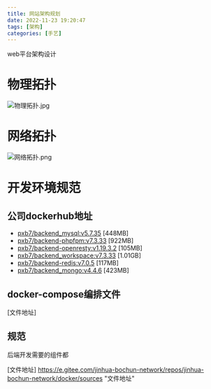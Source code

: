 ```yaml
---
title: 网站架构规划 
date: 2022-11-23 19:20:47
tags: [架构]
categories: [手艺]
---
```

web平台架构设计

<!--more-->

# 物理拓扑
![物理拓扑.jpg](https://s2.loli.net/2022/11/23/dQ7SU58sFNmuwfv.png "物理拓扑")

# 网络拓扑
![网络拓扑.png](https://s2.loli.net/2022/11/23/JSXQmFI9vAiyWpx.png "网络拓扑")

# 开发环境规范
## 公司dockerhub地址
- [pxb7/backend_mysql:v5.7.35] [448MB]
- [pxb7/backend-phpfpm:v7.3.33] [922MB]
- [pxb7/backend-openresty:v1.19.3.2] [105MB]
- [pxb7/backend_workspace:v7.3.33] [1.01GB]
- [pxb7/backend-redis:v7.0.5] [117MB]
- [pxb7/backend_mongo:v4.4.6] [423MB]

## docker-compose编排文件
[文件地址]

## 规范
后端开发需要的组件都




[pxb7/backend_mysql:v5.7.35]: https://hub.docker.com/layers/pxb7/backend_mysql/v5.7.35/images/sha256-37e25d80a993d13e1e8d1373e03f6c518254a4546f39a99b75c8cbb85ddf236b?context=repo "pxb7/backend_mysql:v5.7.35"
[pxb7/backend_mongo:v4.4.6]: https://hub.docker.com/layers/pxb7/backend_mongo/v4.4.6/images/sha256-c89e5e9f0152d939477fa73adbadc390acd5688661db72de0883d90192f9328f?context=repo "pxb7/backend_mongo:v4.4.6"
[pxb7/backend-redis:v7.0.5]: https://hub.docker.com/layers/pxb7/backend-redis/v7.0.5/images/sha256-8cc1db9c609bf5ca1a22f61ec1d78acc6cb6a75655cfaf599de12c7eb702295b?context=repo "pxb7/backend-redis:v7.0.5"
[pxb7/backend-openresty:v1.19.3.2]: https://hub.docker.com/layers/pxb7/backend-openresty/v1.19.3.2/images/sha256-b2d38c4bd0f5ccdda1d011d20c8cd1898911891ec97e2b6935fa69e5b2db9cfd?context=repo "pxb7/backend-openresty:v1.19.3.2"
[pxb7/backend_workspace:v7.3.33]: https://hub.docker.com/layers/pxb7/backend_workspace/v7.3.33/images/sha256-0b78b481a8cc0c3351bc2a434bb1b5e64a3422c5869cbe4ed48c386829a15f71?context=repo "pxb7/backend_workspace:v7.3.33"
[pxb7/backend-phpfpm:v7.3.33]: https://hub.docker.com/r/pxb7/backend-phpfpm/tags "pxb7/backend-phpfpm:v7.3.33"
[文件地址] https://e.gitee.com/jinhua-bochun-network/repos/jinhua-bochun-network/docker/sources "文件地址"